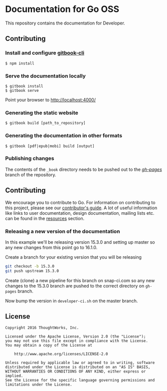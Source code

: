 # Documentation for Go OSS

This repository contains the documentation for Developer.

## Contributing

### Install and configure [gitbook-cli](https://github.com/GitbookIO/gitbook-cli)

```
$ npm install
```

### Serve the documentation locally

```
$ gitbook install
$ gitbook serve
```

Point your browser to [http://localhost:4000/](http://localhost:4000/)

### Generating the static website

```
$ gitbook build [path_to_repository]
```

### Generating the documentation in other formats

```
$ gitbook [pdf|epub|mobi] build [output]
```

### Publishing changes

The contents of the `_book` directory needs to be pushed out to the *[gh-pages](https://github.com/gocd/developer.go.cd/tree/gh-pages)* branch of the repository.

## Contributing

We encourage you to contribute to Go. For information on contributing to this project, please see our [contributor's guide](http://www.go.cd/contribute).
A lot of useful information like links to user documentation, design documentation, mailing lists etc. can be found in the [resources](http://www.go.cd/community/resources.html) section.

### Releasing a new version of the documentation

In this example we'll be releasing version 15.3.0 and setting up master so any new changes from this point go to 16.1.0.

Create a branch for your existing version that you will be releasing

```bash
git checkout -b 15.3.0
git push upstream 15.3.0
```

Create (clone) a new pipeline for this branch on snap-ci.com so any new changes to the 15.3.0 branch are pushed to the correct directory on `gh-pages` branch.

Now bump the version in `developer-ci.sh` on the master branch.

## License

```plain
Copyright 2016 ThoughtWorks, Inc.

Licensed under the Apache License, Version 2.0 (the "License");
you may not use this file except in compliance with the License.
You may obtain a copy of the License at

    http://www.apache.org/licenses/LICENSE-2.0

Unless required by applicable law or agreed to in writing, software
distributed under the License is distributed on an "AS IS" BASIS,
WITHOUT WARRANTIES OR CONDITIONS OF ANY KIND, either express or implied.
See the License for the specific language governing permissions and
limitations under the License.
```
